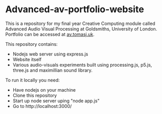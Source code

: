 # Advanced-av-portfolio-website

This is a repository for my final year Creative Computing module called Advanced Audio Visual Processing at Goldsmiths, University of London. Portfolio can be accessed at [av.tomasj.uk](https://www.av.tomasj.uk).

This repository contains:
* Nodejs web server using express.js
* Website itself
* Various audio-visuals experiments built using processing.js, p5.js, three.js and maximillian sound library.

To run it locally you need:
* Have nodejs on your machine
* Clone this repository
* Start up node server uping "node app.js"
* Go to http://localhost:3000/